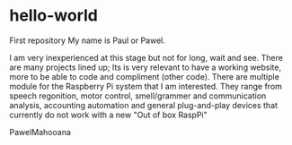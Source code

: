 # hello-world
First repository
My name is Paul or Pawel. 

I am very inexperienced at this stage but not for long, wait and see.
There are many projects lined up; Its is very relevant to have a working website, more to be able to code and compliment (other code). 
There are multiple module for the Raspberry Pi system that I am interested. They range from speech regonition, motor control, smell/grammer and communication analysis, accounting automation and general plug-and-play devices that currently do not work with a new "Out of box RaspPi"

PawelMahooana
